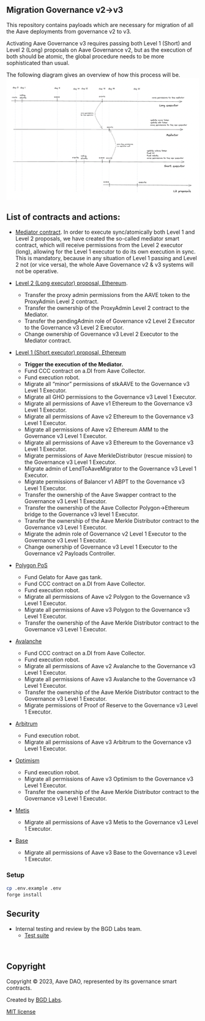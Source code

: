 ## Migration Governance v2→v3

This repository contains payloads which are necessary for migration of all the Aave deployments from governance v2 to v3.

Activating Aave Governance v3 requires passing both Level 1 (Short) and Level 2 (Long) proposals on Aave Governance v2, but as the execution of both should be atomic, the global procedure needs to be more sophisticated than usual.

The following diagram gives an overview of how this process will be.
![Execution timeline](./proposal_timeline.png)

## List of contracts and actions:

- [Mediator contract](./src/contracts/Mediator.sol). In order to execute sync/atomically both Level 1 and Level 2 proposals, we have created the so-called mediator smart contract, which will receive permissions from the Level 2 executor (long), allowing for the Level 1 executor to do its own execution in sync.
  This is mandatory, because in any situation of Level 1 passing and Level 2 not (or vice versa), the whole Aave Governance v2 & v3 systems will not be operative.

- [Level 2 (Long executor) proposal, Ethereum](./src/contracts/EthLongMovePermissionsPayload.sol).

  - Transfer the proxy admin permissions from the AAVE token to the ProxyAdmin Level 2 contract.
  - Transfer the ownership of the ProxyAdmin Level 2 contract to the Mediator.
  - Transfer the pendingAdmin role of Governance v2 Level 2 Executor to the Governance v3 Level 2 Executor.
  - Change ownership of Governance v3 Level 2 Executor to the Mediator contract.

- [Level 1 (Short executor) proposal, Ethereum](./src/contracts/EthShortMovePermissionsPayload.sol)

  - **Trigger the execution of the Mediator.**
  - Fund CCC contract on a.DI from Aave Collector.
  - Fund execution robot.
  - Migrate all “minor” permissions of stkAAVE to the Governance v3 Level 1 Executor.
  - Migrate all GHO permissions to the Governance v3 Level 1 Executor.
  - Migrate all permissions of Aave v1 Ethereum to the Governance v3 Level 1 Executor.
  - Migrate all permissions of Aave v2 Ethereum to the Governance v3 Level 1 Executor.
  - Migrate all permissions of Aave v2 Ethereum AMM to the Governance v3 Level 1 Executor.
  - Migrate all permissions of Aave v3 Ethereum to the Governance v3 Level 1 Executor.
  - Migrate permissions of Aave MerkleDistributor (rescue mission) to the Governance v3 Level 1 Executor.
  - Migrate admin of LendToAaveMigrator to the Governance v3 Level 1 Executor.
  - Migrate permissions of Balancer v1 ABPT to the Governance v3 Level 1 Executor.
  - Transfer the ownership of the Aave Swapper contract to the Governance v3 Level 1 Executor.
  - Transfer the ownership of the Aave Collector Polygon→Ethereum bridge to the Governance v3 level 1 Executor.
  - Transfer the ownership of the Aave Merkle Distributor contract to the Governance v3 Level 1 Executor.
  - Migrate the admin role of Governance v2 Level 1 Executor to the Governance v3 Level 1 Executor.
  - Change ownership of Governance v3 Level 1 Executor to the Governance v2 Payloads Controller.

- [Polygon PoS](./src/contracts/PolygonMovePermissionsPayload.sol)

  - Fund Gelato for Aave gas tank.
  - Fund CCC contract on a.DI from Aave Collector.
  - Fund execution robot.
  - Migrate all permissions of Aave v2 Polygon to the Governance v3 Level 1 Executor.
  - Migrate all permissions of Aave v3 Polygon to the Governance v3 Level 1 Executor.
  - Transfer the ownership of the Aave Merkle Distributor contract to the Governance v3 Level 1 Executor.

- [Avalanche](./src/contracts/ArbMovePermissionsPayload.sol)

  - Fund CCC contract on a.DI from Aave Collector.
  - Fund execution robot.
  - Migrate all permissions of Aave v2 Avalanche to the Governance v3 Level 1 Executor.
  - Migrate all permissions of Aave v3 Avalanche to the Governance v3 Level 1 Executor.
  - Transfer the ownership of the Aave Merkle Distributor contract to the Governance v3 Level 1 Executor.
  - Migrate permissions of Proof of Reserve to the Governance v3 Level 1 Executor.

- [Arbitrum](./src/contracts/ArbMovePermissionsPayload.sol)

  - Fund execution robot.
  - Migrate all permissions of Aave v3 Arbitrum to the Governance v3 Level 1 Executor.

- [Optimism](./src/contracts/OptMovePermissionsPayload.sol)

  - Fund execution robot.
  - Migrate all permissions of Aave v3 Optimism to the Governance v3 Level 1 Executor.
  - Transfer the ownership of the Aave Merkle Distributor contract to the Governance v3 Level 1 Executor.

- [Metis](./src/contracts/MetisMovePermissionsPayload.sol)

  - Migrate all permissions of Aave v3 Metis to the Governance v3 Level 1 Executor.

- [Base](./src/contracts/BaseMovePermissionsPayload.sol)
  - Migrate all permissions of Aave v3 Base to the Governance v3 Level 1 Executor.

### Setup

```sh
cp .env.example .env
forge install
```

## Security

- Internal testing and review by the BGD Labs team.
  - [Test suite](./tests/)

<br>

## Copyright

Copyright © 2023, Aave DAO, represented by its governance smart contracts.

Created by [BGD Labs](https://bgdlabs.com/).

[MIT license](./LICENSE)
